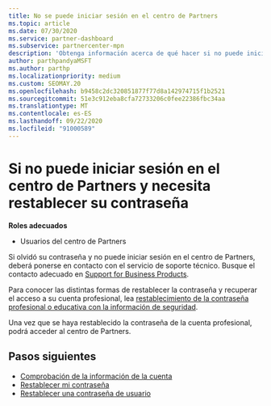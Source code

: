```yaml
---
title: No se puede iniciar sesión en el centro de Partners
ms.topic: article
ms.date: 07/30/2020
ms.service: partner-dashboard
ms.subservice: partnercenter-mpn
description: 'Obtenga información acerca de qué hacer si no puede iniciar sesión en el centro de Partners: incluye información sobre el restablecimiento de la contraseña de la cuenta profesional o la contraseña de la cuenta educativa si la ha olvidado.'
author: parthpandyaMSFT
ms.author: parthp
ms.localizationpriority: medium
ms.custom: SEOMAY.20
ms.openlocfilehash: b9458c2dc320851877f77d8a142974715f1b2521
ms.sourcegitcommit: 51e3c912eba8cfa72733206c0fee22386fbc34aa
ms.translationtype: MT
ms.contentlocale: es-ES
ms.lasthandoff: 09/22/2020
ms.locfileid: "91000589"
---
```

# <a name="if-you-cant-sign-into-partner-center-and-need-to-reset-your-password"></a>Si no puede iniciar sesión en el centro de Partners y necesita restablecer su contraseña

**Roles adecuados**

- Usuarios del centro de Partners

Si olvidó su contraseña y no puede iniciar sesión en el centro de Partners, deberá ponerse en contacto con el servicio de soporte técnico. Busque el contacto adecuado en [Support for Business Products](/microsoft-365/admin/contact-support-for-business-products). 

Para conocer las distintas formas de restablecer la contraseña y recuperar el acceso a su cuenta profesional, lea [restablecimiento de la contraseña profesional o educativa con la información de seguridad](/azure/active-directory/user-help/active-directory-passwords-update-your-own-password#how-to-change-your-password).

Una vez que se haya restablecido la contraseña de la cuenta profesional, podrá acceder al centro de Partners. 

## <a name="next-steps"></a>Pasos siguientes

- [Comprobación de la información de la cuenta](verification-responses.md)
- [Restablecer mi contraseña](reset-my-pasword.md)
- [Restablecer una contraseña de usuario](reset-a-user-password.md)